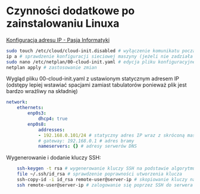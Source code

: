 # Czynności dodatkowe po zainstalowaniu Linuxa

[Konfiguracja adresu IP - Pasja Informatyki](https://pasja-informatyki.pl/sieci-komputerowe/linux-ubuntu-server-konfiguracja-ip/)

```bash
sudo touch /etc/cloud/cloud-init.disabled # wyłączenie komunikatu początkowego
ip a # sprawdzenie konfiguracji sieciowej maszyny (jeżeli nie zadziała polecenie ifconfig -a); należy sprawdzić który interfejs sieciowy ma adres soeciowy z puli 192.168.*.*
sudo nano /etc/netplan/00-cloud-init.yaml # edycja pliku konfiguracyjnego z zapisanymi konfiguracjami sieciowymi interfejsów jako root w celu nadania statycznego adresu IP (podgląd poniżej)
netplan apply # zastosowanie zmian
```

Wygląd pliku 00-cloud-init.yaml z ustawionym statycznym adresem IP (odstępy lepiej wstawiać spacjami zamiast tabulatorów ponieważ plik jest bardzo wrażliwy na składnię)

```yaml
network:
    ethernets:
        enp0s3:
            dhcp4: true
        enp0s8:
            addresses:
            - 192.168.0.101/24 # statyczny adres IP wraz z skróconą maską
            # gateway: 192.168.0.1 # adres bramy
            nameservers: {} # adresy serwerów DNS
```

Wygenerowanie i dodanie kluczy SSH:

```bash
    ssh-keygen -t rsa # wygenerowanie kluczy SSH na podstawie algorytmu RSA
    file ~/.ssh/id_rsa # sprawdzenie poprawności utworzenia klucza
    ssh-copy-id -i id_rsa remote-user@server-ip # skopiowanie kluczy na serwer
    ssh remote-user@server-ip # zalogowanie się poprzez SSH do serwera
```

